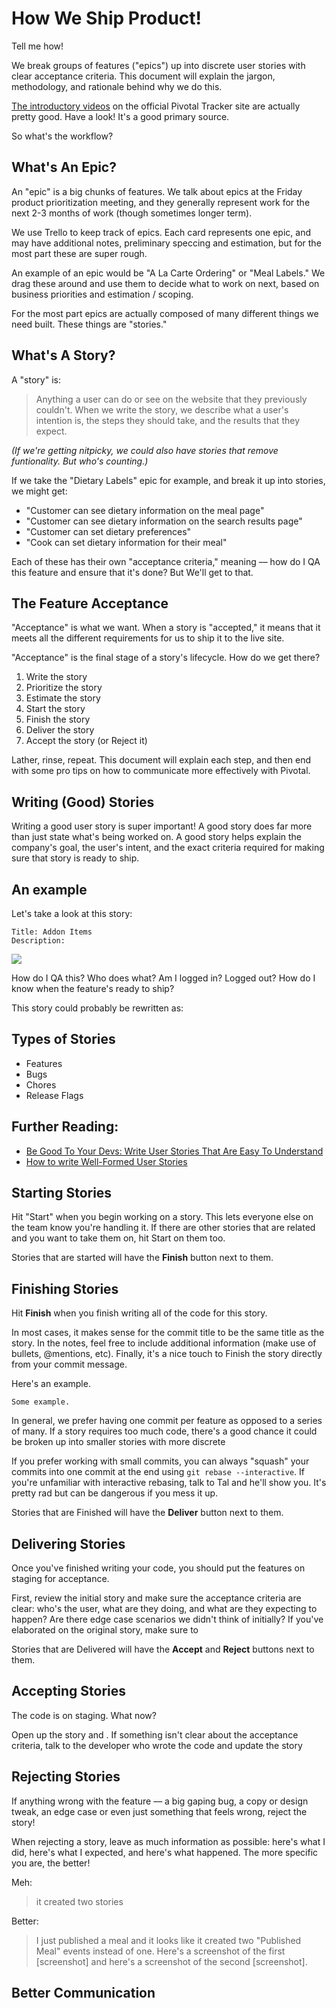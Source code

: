 # How We Ship Product!

Tell me how!

We break groups of features ("epics") up into discrete user stories with clear acceptance criteria. This document will explain the jargon, methodology, and rationale behind why we do this.

[The introductory videos](https://www.pivotaltracker.com/help/gettingstarted) on the official Pivotal Tracker site are actually pretty good. Have a look! It's a good primary source.

So what's the workflow?

## What's An Epic?

An "epic" is a big chunks of features. We talk about epics at the Friday product prioritization meeting, and they generally represent work for the next 2-3 months of work (though sometimes longer term).

We use Trello to keep track of epics. Each card represents one epic, and may have additional notes, preliminary speccing and estimation, but for the most part these are super rough.

An example of an epic would be "A La Carte Ordering" or "Meal Labels." We drag these around and use them to decide what to work on next, based on business priorities and estimation / scoping. 

For the most part epics are actually composed of many different things we need built. These things are "stories."


## What's A Story?

A "story" is:

> Anything a user can do or see on the website that they previously couldn't. When we write the story, we describe what a user's intention is, the steps they should take, and the results that they expect.

*(If we're getting nitpicky, we could also have stories that remove funtionality. But who's counting.)*

If we take the "Dietary Labels" epic for example, and break it up into stories, we might get:

- "Customer can see dietary information on the meal page"
- "Customer can see dietary information on the search results page"
- "Customer can set dietary preferences" 
- "Cook can set dietary information for their meal"

Each of these has their own "acceptance criteria," meaning –– how do I QA this feature and ensure that it's done? But We'll get to that.

## The Feature Acceptance

"Acceptance" is what we want. When a story is "accepted," it means that it meets all the different requirements for us to ship it to the live site.

"Acceptance" is the final stage of a story's lifecycle. How do we get there?

1. Write the story
1. Prioritize the story
1. Estimate the story
1. Start the story
1. Finish the story
1. Deliver the story
1. Accept the story (or Reject it)

Lather, rinse, repeat. This document will explain each step, and then end with some pro tips on how to communicate more effectively with Pivotal.

## Writing (Good) Stories

Writing a good user story is super important! A good story does far more than just state what's being worked on. A good story helps explain the company's goal, the user's intent, and the exact criteria required for making sure that story is ready to ship.

## An example

Let's take a look at this story:

```
Title: Addon Items
Description: 
```

![](https://dl.dropboxusercontent.com/spa/gcrmzi51hzw4tnm/ohs5k393.png)

How do I QA this? Who does what? Am I logged in? Logged out? How do I know when the feature's ready to ship?

This story could probably be rewritten as:

## Types of Stories
- Features
- Bugs
- Chores
- Release Flags


## Further Reading:

- [Be Good To Your Devs: Write User Stories That Are Easy To Understand](http://pivotallabs.com/write-user-stories-that-are-easy-to-understand/)
- [How to write Well-Formed User Stories](http://pivotallabs.com/well-formed-stories/)


## Starting Stories

Hit "Start" when you begin working on a story. This lets everyone else on the team know you're handling it. If there are other stories that are related and you want to take them on, hit Start on them too.

Stories that are started will have the **Finish** button next to them.

## Finishing Stories

Hit **Finish** when you finish writing all of the code for this story.

In most cases, it makes sense for the commit title to be the same title as the story. In the notes, feel free to include additional information (make use of bullets, @mentions, etc). Finally, it's a nice touch to Finish the story directly from your commit message.

Here's an example.
```
Some example.
```

In general, we prefer having one commit per feature as opposed to a series of many. If a story requires too much code, there's a good chance it could be broken up into smaller stories with more discrete 

If you prefer working with small commits, you can always "squash" your commits into one commit at the end using `git rebase --interactive`. If you're unfamiliar with interactive rebasing, talk to Tal and he'll show you. It's pretty rad but can be dangerous if you mess it up.

Stories that are Finished will have the **Deliver** button next to them.

## Delivering Stories

Once you've finished writing your code, you should put the features on staging for acceptance.

First, review the initial story and make sure the acceptance criteria are clear: who's the user, what are they doing, and what are they expecting to happen? Are there edge case scenarios we didn't think of initially? If you've elaborated on the original story, make sure to 

Stories that are Delivered will have the **Accept** and **Reject** buttons next to them.

## Accepting Stories

The code is on staging. What now?

Open up the story and . If something isn't clear about the acceptance criteria, talk to the developer who wrote the code and update the story

## Rejecting Stories

If anything wrong with the feature –– a big gaping bug, a copy or design tweak, an edge case or even just something that feels wrong, reject the story!

When rejecting a story, leave as much information as possible: here's what I did, here's what I expected, and here's what happened. The more specific you are, the better!

Meh:
> it created two stories

Better:
> I just published a meal and it looks like it created two "Published Meal" events instead of one. Here's a screenshot of the first [screenshot] and here's a screenshot of the second [screenshot].

## Better Communication